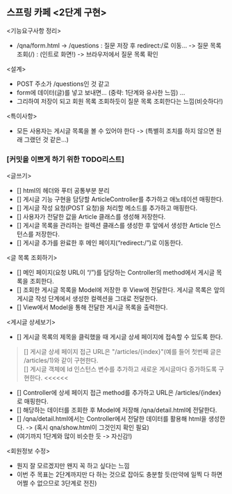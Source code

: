 ## 스프링 카페 <2단계 구현>

<기능요구사항 정리><br>
- /qna/form.html -> /questions : 질문 저장 후 redirect:/로 이동...
  -> 질문 목록 조회(/) : (인트로 화면!) -> 브라우저에서 질문 목록 확인

<설계>
- POST 주소가 /questions인 것 같고
- form에 데이터(글)를 넣고 보내면... (중략: 1단계와 유사한 느낌) ...
- 그리하여 저장이 되고 회원 목록 조회하듯이 질문 목록 조회한다는 느낌(비슷하다!)

<특이사항>
- 모든 사용자는 게시글 목록을 볼 수 있어야 한다 -> (특별히 조치를 하지 않으면 원래 그랬던 것 같은...)

### [커밋을 이쁘게 하기 위한 TODO리스트]

<글쓰기>
- [] html의 헤더와 푸터 공통부분 분리
- [] 게시글 기능 구현을 담당할 ArticleController를 추가하고 애노테이션 매핑한다.
- [] 게시글 작성 요청(POST 요청)을 처리할 메소드를 추가하고 매핑한다.
- [] 사용자가 전달한 값을 Article 클래스를 생성해 저장한다.
- [] 게시글 목록을 관리하는 컬렉션 클래스를 생성한 후 앞에서 생성한 Article 인스턴스를 저장한다.
- [] 게시글 추가를 완료한 후 메인 페이지(“redirect:/”)로 이동한다.

<글 목록 조회하기>
- [] 메인 페이지(요청 URL이 “/”)를 담당하는 Controller의 method에서 게시글 목록을 조회한다.
- [] 조회한 게시글 목록을 Model에 저장한 후 View에 전달한다. 게시글 목록은 앞의 게시글 작성 단계에서 생성한 컬렉션을 그대로 전달한다.
- [] View에서 Model을 통해 전달한 게시글 목록을 출력한다.

<게시글 상세보기>
- [] 게시글 목록의 제목을 클릭했을 때 게시글 상세 페이지에 접속할 수 있도록 한다.
> [] 게시글 상세 페이지 접근 URL은 "/articles/{index}"(예를 들어 첫번째 글은 /articles/1)와 같이 구현한다.<br>
> [] 게시글 객체에 Id 인스턴스 변수를 추가하고 새로운 게시글마다 증가하도록 구현한다. <<<<<<
- [] Controller에 상세 페이지 접근 method를 추가하고 URL은 /articles/{index}로 매핑한다.
- [] 해당하는 데이터를 조회한 후 Model에 저장해 /qna/detail.html에 전달한다.
- [] /qna/detail.html에서는 Controller에서 전달한 데이터를 활용해 html을 생성한다. -> (혹시 qna/show.html이 그것인지 확인 필요)
- (여기까지 1단계와 많이 비슷한 듯 -> 자신감!)

<회원정보 수정>
- 뭔지 잘 모르겠지만 왠지 꼭 하고 싶다는 느낌
- 이번 주 목표는 2단계까지만 다 하는 것으로 잡아도 충분할 듯(만약에 일찍 다 하면 어쩔 수 없으므로 3단계로 전진)

